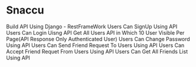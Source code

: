 # Snaccu
Build API Using Django - RestFrameWork
Users Can SignUp Using API
Users Can Login Uisng API
Get All Users API in Which 10 User Visible Per Page(API Response Only Authenticated User)
Users Can Change Password Using API
Users Can Send Friend Request To Users Using API
Users Can Accept Friend Requet From Users Using API
Users Can Get All Friends List Using API
